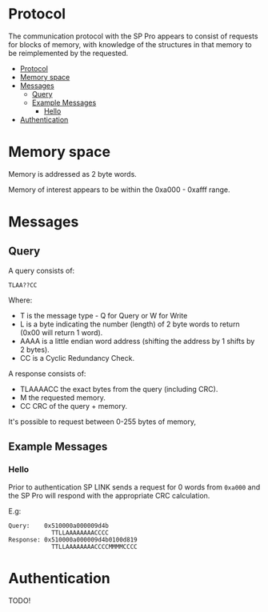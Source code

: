 # Protocol

The communication protocol with the SP Pro appears to consist of requests for blocks of memory, with knowledge of the structures in that memory to be reimplemented by the requested.

<!-- TOC -->

- [Protocol](#protocol)
- [Memory space](#memory-space)
- [Messages](#messages)
	- [Query](#query)
	- [Example Messages](#example-messages)
		- [Hello](#hello)
- [Authentication](#authentication)

<!-- /TOC -->

# Memory space

Memory is addressed as 2 byte words.

Memory of interest appears to be within the 0xa000 - 0xafff range.

# Messages

## Query

A query consists of:

    TLAA??CC

Where:

 * T is the message type - Q for Query or W for Write
 * L is a byte indicating the number (length) of 2 byte words to return (0x00 will return 1 word).
 * AAAA is a little endian word address (shifting the address by 1 shifts by 2 bytes).
 * CC is a Cyclic Redundancy Check.

A response consists of:

 * TLAAAACC the exact bytes from the query (including CRC).
 * M the requested memory.
 * CC CRC of the query + memory.

It's possible to request between 0-255 bytes of memory, 

## Example Messages

### Hello

Prior to authentication SP LINK sends a request for 0 words from `0xa000` and the SP Pro will respond with the appropriate CRC calculation.

E.g:

```
Query:    0x510000a000009d4b
            TTLLAAAAAAAACCCC
Response: 0x510000a000009d4b0100d819
            TTLLAAAAAAAACCCCMMMMCCCC
```

# Authentication

TODO!

